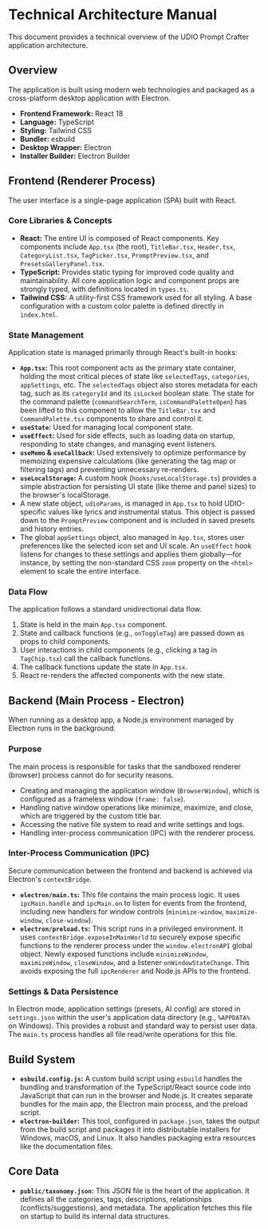 # Technical Architecture Manual

This document provides a technical overview of the UDIO Prompt Crafter application architecture.

## Overview

The application is built using modern web technologies and packaged as a cross-platform desktop application with Electron.

-   **Frontend Framework:** React 18
-   **Language:** TypeScript
-   **Styling:** Tailwind CSS
-   **Bundler:** esbuild
-   **Desktop Wrapper:** Electron
-   **Installer Builder:** Electron Builder

## Frontend (Renderer Process)

The user interface is a single-page application (SPA) built with React.

### Core Libraries & Concepts

-   **React:** The entire UI is composed of React components. Key components include `App.tsx` (the root), `TitleBar.tsx`, `Header.tsx`, `CategoryList.tsx`, `TagPicker.tsx`, `PromptPreview.tsx`, and `PresetsGalleryPanel.tsx`.
-   **TypeScript:** Provides static typing for improved code quality and maintainability. All core application logic and component props are strongly typed, with definitions located in `types.ts`.
-   **Tailwind CSS:** A utility-first CSS framework used for all styling. A base configuration with a custom color palette is defined directly in `index.html`.

### State Management

Application state is managed primarily through React's built-in hooks:

-   **`App.tsx`:** This root component acts as the primary state container, holding the most critical pieces of state like `selectedTags`, `categories`, `appSettings`, etc. The `selectedTags` object also stores metadata for each tag, such as its `categoryId` and its `isLocked` boolean state. The state for the command palette (`commandSearchTerm`, `isCommandPaletteOpen`) has been lifted to this component to allow the `TitleBar.tsx` and `CommandPalette.tsx` components to share and control it.
-   **`useState`:** Used for managing local component state.
-   **`useEffect`:** Used for side effects, such as loading data on startup, responding to state changes, and managing event listeners.
-   **`useMemo` & `useCallback`:** Used extensively to optimize performance by memoizing expensive calculations (like generating the tag map or filtering tags) and preventing unnecessary re-renders.
-   **`useLocalStorage`:** A custom hook (`hooks/useLocalStorage.ts`) provides a simple abstraction for persisting UI state (like theme and panel sizes) to the browser's localStorage.
-   A new state object, `udioParams`, is managed in `App.tsx` to hold UDIO-specific values like lyrics and instrumental status. This object is passed down to the `PromptPreview` component and is included in saved presets and history entries.
-   The global `appSettings` object, also managed in `App.tsx`, stores user preferences like the selected icon set and UI scale. An `useEffect` hook listens for changes to these settings and applies them globally—for instance, by setting the non-standard CSS `zoom` property on the `<html>` element to scale the entire interface.

### Data Flow

The application follows a standard unidirectional data flow.

1.  State is held in the main `App.tsx` component.
2.  State and callback functions (e.g., `onToggleTag`) are passed down as props to child components.
3.  User interactions in child components (e.g., clicking a tag in `TagChip.tsx`) call the callback functions.
4.  The callback functions update the state in `App.tsx`.
5.  React re-renders the affected components with the new state.

## Backend (Main Process - Electron)

When running as a desktop app, a Node.js environment managed by Electron runs in the background.

### Purpose

The main process is responsible for tasks that the sandboxed renderer (browser) process cannot do for security reasons.

-   Creating and managing the application window (`BrowserWindow`), which is configured as a frameless window (`frame: false`).
-   Handling native window operations like minimize, maximize, and close, which are triggered by the custom title bar.
-   Accessing the native file system to read and write settings and logs.
-   Handling inter-process communication (IPC) with the renderer process.

### Inter-Process Communication (IPC)

Secure communication between the frontend and backend is achieved via Electron's `contextBridge`.

-   **`electron/main.ts`:** This file contains the main process logic. It uses `ipcMain.handle` and `ipcMain.on` to listen for events from the frontend, including new handlers for window controls (`minimize-window`, `maximize-window`, `close-window`).
-   **`electron/preload.ts`:** This script runs in a privileged environment. It uses `contextBridge.exposeInMainWorld` to securely expose specific functions to the renderer process under the `window.electronAPI` global object. Newly exposed functions include `minimizeWindow`, `maximizeWindow`, `closeWindow`, and a listener `onWindowStateChange`. This avoids exposing the full `ipcRenderer` and Node.js APIs to the frontend.

### Settings & Data Persistence

In Electron mode, application settings (presets, AI config) are stored in `settings.json` within the user's application data directory (e.g., `%APPDATA%` on Windows). This provides a robust and standard way to persist user data. The `main.ts` process handles all file read/write operations for this file.

## Build System

-   **`esbuild.config.js`:** A custom build script using `esbuild` handles the bundling and transformation of the TypeScript/React source code into JavaScript that can run in the browser and Node.js. It creates separate bundles for the main app, the Electron main process, and the preload script.
-   **`electron-builder`:** This tool, configured in `package.json`, takes the output from the build script and packages it into distributable installers for Windows, macOS, and Linux. It also handles packaging extra resources like the documentation files.

## Core Data

-   **`public/taxonomy.json`:** This JSON file is the heart of the application. It defines all the categories, tags, descriptions, relationships (conflicts/suggestions), and metadata. The application fetches this file on startup to build its internal data structures.